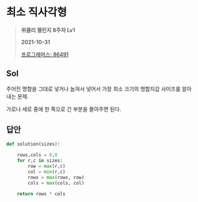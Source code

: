 # 최소 직사각형
> **위클리 챌린지 8주차 Lv1**
>
> **2021-10-31**
>
> [프로그래머스: 86491](https://programmers.co.kr/learn/courses/30/lessons/86491)


## Sol

주어진 명함을 그대로 넣거나 눕혀서 넣어서 가장 최소 크기의 명합지갑 사이즈를 알아내는 문제.

가로나 세로 중에 한 쪽으로 긴 부분을 몰아주면 된다.

## 답안
```python
def solution(sizes):
    
    rows,cols = 0,0
    for r,c in sizes:
        row = max(r,c)
        col = min(r,c)
        rows = max(rows, row)
        cols = max(cols, col)
    
    return rows * cols
```